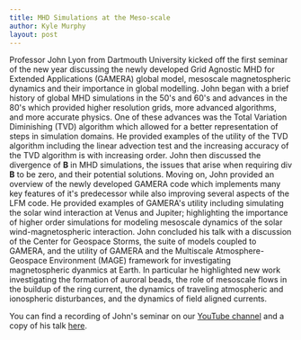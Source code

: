 ```yaml
---
title: MHD Simulations at the Meso-scale
author: Kyle Murphy
layout: post
---
```


Professor John Lyon from Dartmouth University kicked off the first seminar of the new year discussing the newly developed Grid Agnostic MHD for Extended Applications (GAMERA) global model, mesoscale magnetospheric dynamics and their importance in global modelling. John began with a brief history of global MHD simulations in the 50's and 60's and advances in the 80's which provided higher resolution grids, more advanced algorithms, and more accurate physics. One of these advances was the Total Variation Diminishing (TVD) algorithm which allowed for a better representation of steps in simulation domains. He provided examples of the utility of the TVD algorithm including the linear advection test and the increasing accuracy of the TVD algorithm is with increasing order. John then discussed the divergence of **B** in MHD simulations, the issues that arise when requiring div **B** to be zero, and their potential solutions. Moving on, John provided an overview of the newly developed GAMERA code which implements many key features of it's predecessor while also improving several aspects of the LFM code. He provided examples of GAMERA's utility including simulating the solar wind interaction at Venus and Jupiter; highlighting the importance of higher order simulations for modeling mesoscale dynamics of the solar wind-magnetospheric interaction. John concluded his talk with a discussion of the Center for Geospace Storms, the suite of models coupled to GAMERA, and the utility of GAMERA and the Multiscale Atmosphere-Geospace Environment (MAGE) framework for investigating magnetospheric dyanmics at Earth. In particular he highlighted new work investigating the formation of auroral beads, the role of mesoscale flows in the buildup of the ring current, the dynamics of traveling atmospheric and ionospheric disturbances, and the dynamics of field aligned currents.   

You can find a recording of John's seminar on our [YouTube channel][1] and a copy of his talk [here][2].


[1]:https://www.youtube.com/channel/UCNlOK9mCmI3V111EHQRCuEQ
[2]:https://github.com/MSOLSS/MagSeminars/blob/master/presentations/